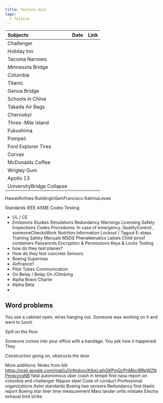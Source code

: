```yaml
---
title: failure misc
tags:
  - failure
---
```


| Subjects          | Date | Link |
|:------------------|:-----|:-----|
| Challenger        |      |      |
| Holiday Inn       |      |      |
| Tacoma Narrows    |      |      |
| Minnesota Bridge  |      |      |
| Columbia          |      |      |
| Titanic           |      |      |
| Genoa Bridge      |      |      |
| Schools in China  |      |      |
| Takada Air Bags   |      |      |
| Chernobyl         |      |      |
| Three-Mile Island |      |      |
| Fukushima         |      |      |
| Pompeii           |      |      |
|Ford Explorer Tires|
|Corvair|
|McDonalds Coffee|
|Wrigley Gum|
| Apollo 13|
UniversityBridge Collapse|
HawaiiAirlines
BuildingInSamFrancisco
KatrinaLevee

Standards
IEEE
ASME Codes
Testing
  * UL / CE
  * Emissions
Studies
Simulations
Redundancy
Warnings
Licensing
Safety Inspections
Codes
Procedures: In case of emergency.
QualityControl , someoneChecksWork
Nutrition Information
Lockout / Tagout
E-stops
Training
Safety Manuals
MSDS
Phenalkenatics
Labels
Child-proof containers
Passwords
Encryption & Permissions
Keys & Locks
Testing
* how do they test planes?
* How do they test concrete
Sensors
* Boeing Supermax
* AirFrance?
* Pitot Tubes
Communication
* On Belay / Belay On /Climbing
* Alpha Bravo Charlie
* Alpha Beta 
* 

## Word problems

You see a cabinet open, wires hanging out.  Someone was working on it and went to lunch

Spill on the floor

Someone comes into your office with a bandage.  You ask how it happened. They

Construction going on, obstructs the door


More additions:
Notes from bill: https://mail.google.com/mail/u/0/#inbox/KtbxLwhGKPmQcPnMbclBRpWZNPmgvzxgNB
fatal autonomous uber crash in tempe
find nasa report on columbia and challenger
Nippon steel
Code of conduct
Professional organizations
Astm standards
Boeing two sensors
Redundancy
find titanic report
Boeing star liner time measurement
Mars lander units mistake
Electra exhaust bird strike


